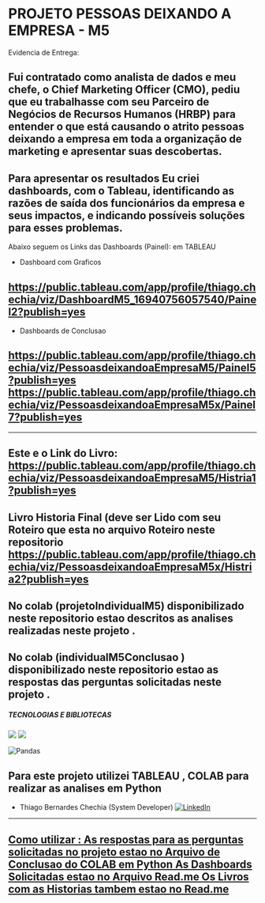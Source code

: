 # PROJETO PESSOAS DEIXANDO A EMPRESA - M5

Evidencia de Entrega:

Fui contratado como analista de dados e meu chefe, o Chief Marketing Officer (CMO), pediu que eu trabalhasse com seu Parceiro de Negócios de Recursos Humanos (HRBP) para entender o que está causando o atrito pessoas deixando a empresa em toda a organização de marketing e apresentar suas descobertas.
-------------------------------------------------------------------------------------------------------------------------------------------
Para apresentar os resultados
Eu criei dashboards, com o Tableau, identificando as razões de saída dos funcionários da empresa e seus impactos, e indicando possíveis soluções para esses problemas.
-------------------------------------------------------------------------------------------------------------------------------------------

Abaixo seguem os Links das Dashboards (Painel): em TABLEAU

- Dashboard com Graficos

https://public.tableau.com/app/profile/thiago.chechia/viz/DashboardM5_16940756057540/Painel2?publish=yes
-------------------------------------------------------------------------------------------------------------------------------------------

- Dashboards de Conclusao
  
https://public.tableau.com/app/profile/thiago.chechia/viz/PessoasdeixandoaEmpresaM5/Painel5?publish=yes
https://public.tableau.com/app/profile/thiago.chechia/viz/PessoasdeixandoaEmpresaM5x/Painel7?publish=yes
-------------------------------------------------------------------------------------------------------------------------------------------

-------------------------------------------------------------------------------------------------------------------------------------------
Este e o Link do Livro:
https://public.tableau.com/app/profile/thiago.chechia/viz/PessoasdeixandoaEmpresaM5/Histria1?publish=yes
-------------------------------------------------------------------------------------------------------------------------------------------
Livro Historia Final (deve  ser Lido com seu Roteiro que esta no arquivo Roteiro neste repositorio
https://public.tableau.com/app/profile/thiago.chechia/viz/PessoasdeixandoaEmpresaM5x/Histria2?publish=yes
-------------------------------------------------------------------------------------------------------------------------------------------

No colab (projetoIndividualM5) disponibilizado neste repositorio estao descritos as analises realizadas neste projeto .
-------------------------------------------------------------------------------------------------------------------------------------------

No colab (individualM5Conclusao ) disponibilizado neste repositorio estao as respostas das perguntas solicitadas neste projeto .
-------------------------------------------------------------------------------------------------------------------------------------------

##### TECNOLOGIAS E BIBLIOTECAS




<img src="https://img.shields.io/badge/Colab-F9AB00?style=for-the-badge&logo=googlecolab&color=525252"/> 
<img src="https://img.shields.io/badge/Python-FFD43B?style=for-the-badge&logo=python&logoColor=blue" />

![Pandas](https://img.shields.io/badge/pandas-%23150458.svg?style=for-the-badge&logo=pandas&logoColor=white)

Para este projeto utilizei TABLEAU , COLAB para realizar as analises em Python
-------------------------------------------------------------------------------------------------------------------------------------------
- Thiago Bernardes Chechia (System Developer) <a href="https://www.linkedin.com/in/thiagochechia/">
        <img src="https://img.shields.io/badge/LinkedIn-blue?style=flat-square&logo=linkedin" alt="LinkedIn">

        
-------------------------------------------------------------------------------------------------------------------------------------------
Como utilizar :
As respostas para as perguntas solicitadas no projeto estao no Arquivo de Conclusao do COLAB em Python 
As Dashboards Solicitadas estao no Arquivo Read.me
Os Livros com as Historias tambem estao no Read.me
-------------------------------------------------------------------------------------------------------------------------------------------
